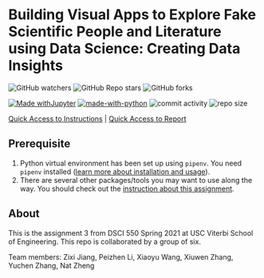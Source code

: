 # Building Visual Apps to Explore Fake Scientific People and Literature using Data Science: Creating Data Insights

![GitHub watchers](https://img.shields.io/github/watchers/Anthonyive/DSCI-550-Assignment-3?style=social) ![GitHub Repo stars](https://img.shields.io/github/stars/Anthonyive/DSCI-550-Assignment-3?style=social) ![GitHub forks](https://img.shields.io/github/forks/Anthonyive/DSCI-550-Assignment-3?style=social)

[![Made withJupyter](https://img.shields.io/badge/Made%20with-Jupyter-orange?style=flat-square&logo=Jupyter)](https://jupyter.org/try) [![made-with-python](https://img.shields.io/badge/Made%20with-Python-1f425f.svg?style=flat-square)](https://www.python.org/) ![commit activity](https://img.shields.io/github/commit-activity/m/Anthonyive/DSCI-550-Assignment-3?style=flat-square) ![repo size](https://img.shields.io/github/repo-size/Anthonyive/DSCI-550-Assignment-3?style=flat-square)

[Quick Access to Instructions](docs/DSCI550_Spring2021_HW_WEBDATAVIZ_PHISHING.pdf) | [Quick Access to Report](#) 

## Prerequisite

1. Python virtual environment has been set up using `pipenv`. You need `pipenv` installed ([learn more about installation and usage](https://pipenv-fork.readthedocs.io/en/latest/)).
2. There are several other packages/tools you may want to use along the way. You should check out the [instruction about this assignment](docs/DSCI550_Spring2021_HW_WEBDATAVIZ_PHISHING.pdf).

## About

This is the assignment 3 from DSCI 550 Spring 2021 at USC Viterbi School of Engineering. This repo is collaborated by a group of six.

Team members: Zixi Jiang, Peizhen Li, Xiaoyu Wang, Xiuwen Zhang, Yuchen Zhang, Nat Zheng